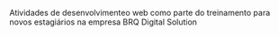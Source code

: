 Atividades de desenvolvimenteo web como parte do treinamento para novos estagiários na empresa BRQ Digital Solution